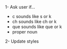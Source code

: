 1- Ask user if...
- c sounds like s or k
- ch sounds like ch or k
- que sounds like que or k
- proper noun

2- Update styles